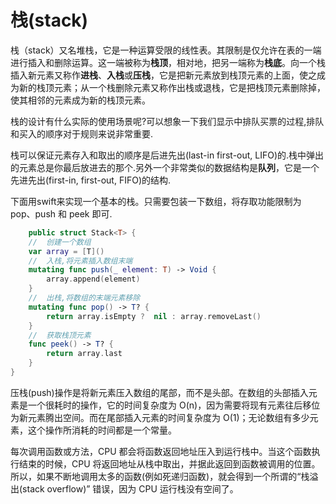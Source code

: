 # 栈(stack)

栈（stack）又名堆栈，它是一种运算受限的线性表。其限制是仅允许在表的一端进行插入和删除运算。这一端被称为**栈顶**，相对地，把另一端称为**栈底**。向一个栈插入新元素又称作**进栈**、**入栈**或**压栈**，它是把新元素放到栈顶元素的上面，使之成为新的栈顶元素；从一个栈删除元素又称作出栈或退栈，它是把栈顶元素删除掉，使其相邻的元素成为新的栈顶元素。

栈的设计有什么实际的使用场景呢?可以想象一下我们显示中排队买票的过程,排队和买入的顺序对于规则来说非常重要.

栈可以保证元素存入和取出的顺序是后进先出(last-in first-out, LIFO)的.栈中弹出的元素总是你最后放进去的那个.另外一个非常类似的数据结构是**队列**，它是一个先进先出(first-in, first-out, FIFO)的结构.

下面用swift来实现一个基本的栈。只需要包装一下数组，将存取功能限制为 pop、push 和 peek 即可.

``` swift
	public struct Stack<T> {
    //  创建一个数组
    var array = [T]()
    //  入栈,将元素插入数组末端
    mutating func push(_ element: T) -> Void {
        array.append(element)
    }
    //  出栈,将数组的末端元素移除
    mutating func pop() -> T? {
        return array.isEmpty ?  nil : array.removeLast()
    }
    //  获取栈顶元素
    func peek() -> T? {
        return array.last
    }
}
```
压栈(push)操作是将新元素压入数组的尾部，而不是头部。在数组的头部插入元素是一个很耗时的操作，它的时间复杂度为 O(n)，因为需要将现有元素往后移位为新元素腾出空间。而在尾部插入元素的时间复杂度为 O(1)；无论数组有多少元素，这个操作所消耗的时间都是一个常量。

每次调用函数或方法，CPU 都会将函数返回地址压入到运行栈中。当这个函数执行结束的时候，CPU 将返回地址从栈中取出，并据此返回到函数被调用的位置。所以，如果不断地调用太多的函数(例如死递归函数)，就会得到一个所谓的“栈溢出(stack overflow)” 错误，因为 CPU 运行栈没有空间了。


